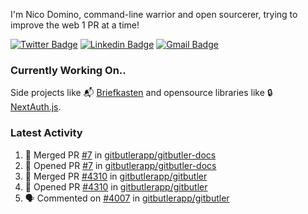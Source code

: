 
I'm Nico Domino, command-line warrior and open sourcerer, trying to improve the web 1 PR at a time!

[![Twitter Badge](https://img.shields.io/badge/-@ndom91-1ca0f1?style=flat-square&labelColor=1ca0f1&logo=twitter&logoColor=white&link=https://twitter.com/ndom91)](https://twitter.com/ndom91) [![Linkedin Badge](https://img.shields.io/badge/-ndom91-blue?style=flat-square&logo=Linkedin&logoColor=white&link=https://www.linkedin.com/in/ndom91/)](https://www.linkedin.com/in/ndom91/) [![Gmail Badge](https://img.shields.io/badge/-yo@ndo.dev-c14438?style=flat-square&logo=mail.ru&logoColor=white&link=mailto:yo@ndo.dev)](mailto:yo@ndo.dev)

### Currently Working On..

Side projects like 📬 [Briefkasten](https://briefkastenhq.com) and opensource libraries like 🔒 [NextAuth.js](https://github.com/nextauthjs/next-auth).

<!--START_SECTION_PROFILE_VIEWS:readme-info-->
<!--END_SECTION_PROFILE_VIEWS:readme-info-->

<!--START_SECTION_DAILY_COMMIT:readme-info-->
<!--END_SECTION_DAILY_COMMIT:readme-info-->

<!--START_SECTION_WEEKLY_COMMIT:readme-info-->
<!--END_SECTION_WEEKLY_COMMIT:readme-info-->

### Latest Activity

<!--START_SECTION:activity-->
1. 🎉 Merged PR [#7](https://github.com/gitbutlerapp/gitbutler-docs/pull/7) in [gitbutlerapp/gitbutler-docs](https://github.com/gitbutlerapp/gitbutler-docs)
2. 💪 Opened PR [#7](https://github.com/gitbutlerapp/gitbutler-docs/pull/7) in [gitbutlerapp/gitbutler-docs](https://github.com/gitbutlerapp/gitbutler-docs)
3. 🎉 Merged PR [#4310](https://github.com/gitbutlerapp/gitbutler/pull/4310) in [gitbutlerapp/gitbutler](https://github.com/gitbutlerapp/gitbutler)
4. 💪 Opened PR [#4310](https://github.com/gitbutlerapp/gitbutler/pull/4310) in [gitbutlerapp/gitbutler](https://github.com/gitbutlerapp/gitbutler)
5. 🗣 Commented on [#4007](https://github.com/gitbutlerapp/gitbutler/issues/4007#issuecomment-2218126974) in [gitbutlerapp/gitbutler](https://github.com/gitbutlerapp/gitbutler)
<!--END_SECTION:activity-->
